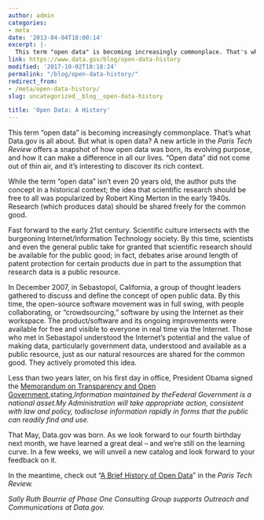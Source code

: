 ```yaml
---
author: admin
categories:
- meta
date: '2013-04-04T18:00:14'
excerpt: |-
  This term "open data" is becoming increasingly commonplace. That's what Data.gov is all about. But what is open data? A new article in the Paris Tech Review offers a snapshot of how open data was born, its evolving purpose, and…
link: https://www.data.gov/blog/open-data-history
modified: '2017-10-02T18:18:24'
permalink: "/blog/open-data-history/"
redirect_from:
- /meta/open-data-history/
slug: uncategorized__blog__open-data-history

title: 'Open Data: A History'
---
```


This term “open data” is becoming increasingly commonplace. That’s what Data.gov is all about. But what is open data? A new article in the *Paris Tech Review* offers a snapshot of how open data was born, its evolving purpose, and how it can make a difference in all our lives. “Open data” did not come out of thin air, and it’s interesting to discover its rich context.

While the term “open data” isn’t even 20 years old, the author puts the concept in a historical context; the idea that scientific research should be free to all was popularized by Robert King Merton in the early 1940s. Research (which produces data) should be shared freely for the common good.

Fast forward to the early 21st century. Scientific culture intersects with the burgeoning Internet/Information Technology society. By this time, scientists and even the general public take for granted that scientific research should be available for the public good; in fact, debates arise around length of patent protection for certain products due in part to the assumption that research data is a public resource.

In December 2007, in Sebastopol, California, a group of thought leaders gathered to discuss and define the concept of open public data. By this time, the open-source software movement was in full swing, with people collaborating, or “crowdsourcing,” software by using the Internet as their workspace. The product/software and its ongoing improvements were available for free and visible to everyone in real time via the Internet. Those who met in Sebastapol understood the Internet’s potential and the value of making data, particularly government data, understood and available as a public resource, just as our natural resources are shared for the common good. They actively promoted this idea.

Less than two years later, on his first day in office, President Obama signed the [Memorandum on Transparency and Open Government](https://obamawhitehouse.archives.gov/the-press-office/transparency-and-open-government),stating,*Information maintained by theFederal Government is a national asset.My Administration will take appropriate action, consistent with law and policy, todisclose information rapidly in forms that the public can readily find and use.*

That May, Data.gov was born. As we look forward to our fourth birthday next month, we have learned a great deal – and we’re still on the learning curve. In a few weeks, we will unveil a new catalog and look forward to your feedback on it.

In the meantime, check out “[A Brief History of Open Data](http://www.paristechreview.com/2013/03/29/brief-history-open-data/)” in the *Paris Tech Review.*

*Sally Ruth Bourrie of Phase One Consulting Group supports Outreach and Communications at Data.gov.*
